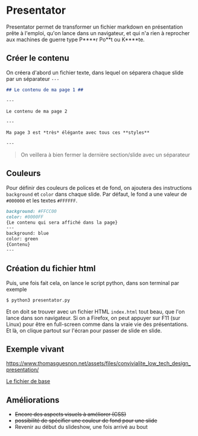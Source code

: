 # Presentator #

Presentator permet de transformer un fichier markdown en présentation prête à l'emploi, qu'on lance dans un navigateur, et qui n'a rien à reprocher aux machines de guerre type P\*\*\*\*r Po\*\*t ou K\*\*\*\*te.

## Créer le contenu ##

On créera d'abord un fichier texte, dans lequel on séparera chaque slide par un séparateur `---`

``` markdown
## Le contenu de ma page 1 ##

---

Le contenu de ma page 2

--- 

Ma page 3 est *très* élégante avec tous ces **styles**

---
```

> On veillera à bien fermer la dernière section/slide avec un séparateur

## Couleurs ##

Pour définir des couleurs de polices et de fond, on ajoutera des instructions `background` et `color` dans chaque slide. Par défaut, le fond a une valeur de `#000000` et les textes `#FFFFFF`.

``` markdown
background: #FFCC00
color: #0000FF
{Le contenu qui sera affiché dans la page}
---
background: blue
color: green
{Contenu}
---
```

## Création du fichier html ##

Puis, une fois fait cela, on lance le script python, dans son terminal par exemple

``` bash
$ python3 presentator.py
```

Et on doit se trouver avec un fichier HTML `index.html` tout beau, que l'on lance dans son navigateur. Si on a Firefox, on peut appuyer sur F11 (sur Linux) pour être en full-screen comme dans la vraie vie des présentations. Et là, on clique partout sur l'écran pour passer de slide en slide.

## Exemple vivant ##

https://www.thomasguesnon.net/assets/files/convivialite_low_tech_design_presentation/

[Le fichier de base](https://www.thomasguesnon.net/assets/files/convivialite_low_tech_design_presentation/presentation.md)

## Améliorations ##

- ~~Encore des aspects visuels à améliorer (CSS)~~
- ~~possibilité de spécifier une couleur de fond pour une slide~~
- Revenir au début du slideshow, une fois arrivé au bout
